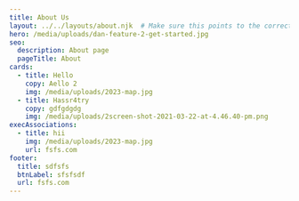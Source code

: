 ```yaml
---
title: About Us
layout: ../../layouts/about.njk  # Make sure this points to the correct template
hero: /media/uploads/dan-feature-2-get-started.jpg
seo:
  description: About page
  pageTitle: About
cards:
  - title: Hello
    copy: Aello 2
    img: /media/uploads/2023-map.jpg
  - title: Hassr4try
    copy: gdfgdgdg
    img: /media/uploads/2screen-shot-2021-03-22-at-4.46.40-pm.png
execAssociations:
  - title: hii
    img: /media/uploads/2023-map.jpg
    url: fsfs.com
footer:
  title: sdfsfs
  btnLabel: sfsfsdf
  url: fsfs.com
---
```

